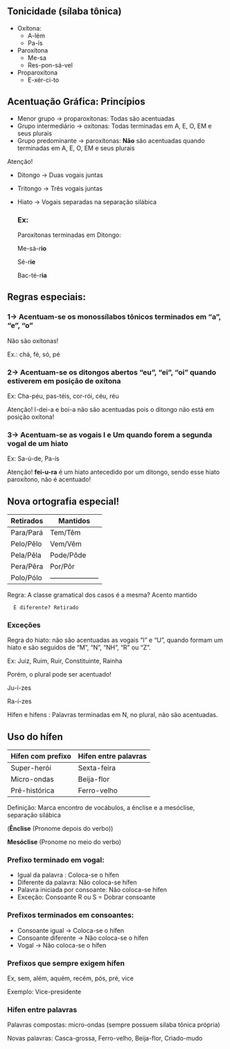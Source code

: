 ## Tonicidade (sílaba tônica)

- Oxítona:
    - A-lém
    - Pa-ís
- Paroxítona
    - Me-sa
    - Res-pon-sá-vel
- Proparoxítona
    - E-xér-ci-to

## Acentuação Gráfica: Princípios

- Menor grupo → proparoxítonas: Todas são acentuadas
- Grupo intermediário → oxítonas: Todas terminadas em A, E, O, EM e seus plurais
- Grupo predominante → paroxítonas: **Não** são acentuadas quando terminadas em A, E, O, EM e seus plurais

Atenção!

- Ditongo → Duas vogais juntas
    
- Tritongo → Três vogais juntas
    
- Hiato → Vogais separadas na separação silábica
    
    ### Ex:
    
    Paroxítonas terminadas em Ditongo:
    
    Me-sá-r**io**
    
    Sé-r**ie**
    
    Bac-té-r**ia**
    

## Regras especiais:

### 1→ Acentuam-se os monossílabos tônicos terminados em “a”, “e”, “o”

Não são oxítonas!

Ex.: chá, fé, só, pé

### 2→ Acentuam-se os ditongos abertos “eu”, “ei”, “oi” quando estiverem em posição de oxítona

Ex: Cha-péu, pas-téis, cor-rói, céu, réu

Atenção! I-dei-a e boi-a não são acentuadas pois o ditongo não está em posição oxítona!

### 3→ Acentuam-se as vogais I e Um quando forem a segunda vogal de um hiato

Ex: Sa-ú-de, Pa-ís

Atenção! **fei-u-ra** é um hiato antecedido por um ditongo, sendo esse hiato paroxítono, não é acentuado!

## Nova ortografia especial!

|Retirados|Mantidos|
|---|---|
|Para/Pará|Tem/Têm|
|Pelo/Pêlo|Vem/Vêm|
|Pela/Pêla|Pode/Pôde|
|Pera/Pêra|Por/Pôr|
|Polo/Pólo|———————|

Regra: A classe gramatical dos casos é a mesma? Acento mantido

```
  É diferente? Retirado
```

### Exceções

Regra do hiato: não são acentuadas as vogais “I” e “U”, quando formam um hiato e são seguidos de “M”, “N”, “NH”, “R” ou “Z”.

Ex: Juiz, Ruim, Ruir, Constituinte, Rainha

Porém, o plural pode ser acentuado!

Ju-í-zes

Ra-í-zes

Hífen e hifens : Palavras terminadas em N, no plural, não são acentuadas.

## Uso do hífen

|Hífen com prefixo|Hífen entre palavras|
|---|---|
|Super-herói|Sexta-feira|
|Micro-ondas|Beija-flor|
|Pré-histórica|Ferro-velho|

Definição: Marca encontro de vocábulos, a ênclise e a mesóclise, separação silábica

(**Ênclise** (Pronome depois do verbo))

**Mesóclise** (Pronome no meio do verbo)

### Prefixo terminado em vogal:

- Igual da palavra : Coloca-se o hífen
- Diferente da palavra: Não coloca-se hífen
- Palavra iniciada por consoante: Não coloca-se hífen
- Exceção: Consoante R ou S = Dobrar consoante

### Prefixos terminados em consoantes:

- Consoante igual → Coloca-se o hífen
- Consoante diferente → Não coloca-se o hífen
- Vogal → Não coloca-se o hífen

### Prefixos que sempre exigem hífen

Ex, sem, além, aquém, recém, pós, pré, vice

Exemplo: Vice-presidente

### Hífen entre palavras

Palavras compostas: micro-ondas (sempre possuem silaba tônica própria)

Novas palavras: Casca-grossa, Ferro-velho, Beija-flor, Criado-mudo